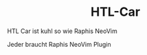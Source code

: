 <div align="center">
  <h1>HTL-Car</h1>
</div>
<p>HTL Car ist kuhl so wie Raphis NeoVim</p>
<p>Jeder braucht Raphis NeoVim Plugin</p>
